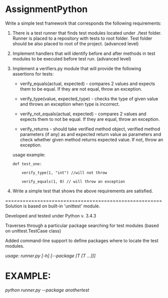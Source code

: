 # AssignmentPython

Write a simple test framework that corresponds the following requirements:

1. There is a test runner that finds test modules located under ./test folder. Runner is placed to a repository with tests to root folder. Test folder should be also placed to root of the project. (advanced level)

2. Implement handlers that will identify before and after methods in test modules to be executed before test run. (advanced level)

3. Implement a verifiers.py module that will provide the following assertions for tests:

   - verify_equals(actual, expected) - compares 2 values and expects them to be equal. If they are not equal, throw an exception.

   - verify_type(value, expected_type) - checks the type of given value and throws an exception when type is incorrect. 

   - verify_not_equals(actual, expected) - compares 2 values and expects them to not be equal. If they are equal, throw an exception.

   - verify_returns - should take verified method object, verified method parameters (if any) as and expected return value as parameters and check whether given method returns expected value. If not, throw an exception.

   

   usage example: 

   

       def test_one:

           verify_type(1, "int") //will not throw

           verify_equals(1, 0) // will throw an exception

     

4. Write a simple test that shows the above requirements are satisfied.

======================================================
Solution is based on built-in 'unittest' module. 

Developed and tested under Python v. 3.4.3

Traverses through a particular package searching for test modules (based on unittest.TestCase class)

Added command-line support to define packages where to locate the test modules.

*usage: runner.py [-h] [--package [T [T ...]]]*


# EXAMPLE:
*python runner.py --package anothertest*
